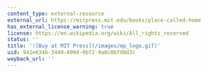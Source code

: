 ```yaml
---
content_type: external-resource
external_url: https://mitpress.mit.edu/books/place-called-home
has_external_license_warning: true
license: https://en.wikipedia.org/wiki/All_rights_reserved
status: ''
title: '![Buy at MIT Press](/images/mp_logo.gif)'
uid: 941e634b-3449-409d-9bf2-9a0c0bfd0d3c
wayback_url: ''
---
```

